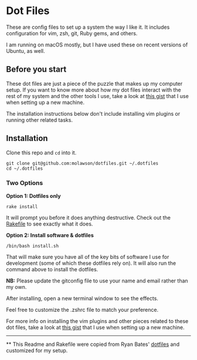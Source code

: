 # Dot Files

These are config files to set up a system the way I like it. It includes configuration for vim, zsh, git, Ruby gems, and others.

I am running on macOS mostly, but I have used these on recent versions of Ubuntu, as well.

## Before you start

These dot files are just a piece of the puzzle that makes up my computer setup.  If you want to know more about how my dot files interact with the rest of my system and the other tools I use, take a look at [this gist](https://gist.github.com/2402229) that I use when setting up a new machine.

The installation instructions below don't include installing vim plugins or running other related tasks.


## Installation

Clone this repo and `cd` into it.

```terminal
git clone git@github.com:molawson/dotfiles.git ~/.dotfiles
cd ~/.dotfiles
```

### Two Options

**Option 1: Dotfiles only**

```terminal
rake install
```
It will prompt you before it does anything destructive. Check out the [Rakefile](https://github.com/molawson/dotfiles/blob/main/Rakefile) to see exactly what it does.

**Option 2: Install software & dotfiles**

```terminal
/bin/bash install.sh
```

That will make sure you have all of the key bits of software I use for development (some of which these dotfiles rely on). It will also run the command above to install the dotfiles.

**NB:** Please update the gitconfig file to use your name and email rather than my own.

After installing, open a new terminal window to see the effects.

Feel free to customize the .zshrc file to match your preference.

For more info on installing the vim plugins and other pieces related to these dot files, take a look at [this gist](https://gist.github.com/2402229) that I use when setting up a new machine.

----

** This Readme and Rakefile were copied from Ryan Bates' [dotfiles](https://github.com/ryanb/dotfiles) and customized for my setup.
